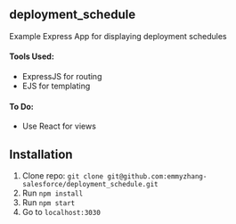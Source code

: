 ## deployment_schedule

Example Express App for displaying deployment schedules

#### Tools Used:

* ExpressJS for routing
* EJS for templating

#### To Do:
* Use React for views 

## Installation

1. Clone repo: ```git clone git@github.com:emmyzhang-salesforce/deployment_schedule.git ```
2. Run ```npm install```
3. Run ```npm start```
4. Go to ```localhost:3030``` 